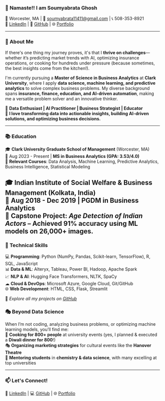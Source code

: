 ### 🚀 **Namaste!! I am Soumyabrata Ghosh**  
📍 Worcester, MA | 📧 [soumyabrata11411@gmail.com](mailto:soumyabrata11411@gmail.com) | 📞 508-353-8921  
🔗 [LinkedIn](https://www.linkedin.com/in/soumyabrata-ghosh-205673290/) | 🔗 [GitHub](https://github.com/SoGhosh719) | 🌐 [Portfolio](https://soghosh719.github.io/Soumya_Portfolio/#home)

---

### 🌟 **About Me**
If there's one thing my journey proves, it's that I **thrive on challenges**—whether it’s predicting market trends with AI, optimizing insurance operations, or cooking for hundreds under pressure (because sometimes, the best insights come from the kitchen!).  

I'm currently pursuing a **Master of Science in Business Analytics** at **Clark University**, where I apply **data science, machine learning, and predictive analytics** to solve complex business problems. My diverse background spans **insurance, finance, education, and AI-driven automation**, making me a versatile problem solver and an innovative thinker.

🔹 **Data Enthusiast | AI Practitioner | Business Strategist | Educator**  
🔹 **I love transforming data into actionable insights, building AI-driven solutions, and optimizing business decisions.**  

---

### 📚 **Education**
🎓 **Clark University Graduate School of Management** (Worcester, MA)  
📅 Aug 2023 - Present | **MS in Business Analytics (GPA: 3.53/4.0)**  
📌 **Relevant Courses**: Data Analysis, Machine Learning, Predictive Analytics, Business Intelligence, Statistical Modeling  

🎓 **Indian Institute of Social Welfare & Business Management** (Kolkata, India)  
📅 Aug 2018 - Dec 2019 | **PGDM in Business Analytics**  
📌 **Capstone Project**: *Age Detection of Indian Actors* – Achieved **91% accuracy** using **ML models** on 26,000+ images.  
---

### 🔧 **Technical Skills**
💻 **Programming**: Python (NumPy, Pandas, Scikit-learn, TensorFlow), R, SQL, JavaScript  
📊 **Data & ML**: Alteryx, Tableau, Power BI, Hadoop, Apache Spark  
📈 **NLP & AI**: Hugging Face Transformers, NLTK, SpaCy  
☁ **Cloud & DevOps**: Microsoft Azure, Google Cloud, Git/GitHub  
🌐 **Web Development**: HTML, CSS, Flask, Streamlit

🔗 *Explore all my projects on [GitHub](https://github.com/SoGhosh719)*  

### 🎭 **Beyond Data Science**  
When I’m not coding, analyzing business problems, or optimizing machine learning models, you’ll find me:  
🍳 **Cooking for 800+ people** at university events (yes, I planned & executed a **Diwali dinner for 800**!)  
🎭 **Organizing marketing strategies** for cultural events like the **Hanover Theatre**  
📖 **Mentoring students** in **chemistry & data science**, with many excelling at top universities  

---

### 📫 **Let's Connect!**
💼 [LinkedIn](https://www.linkedin.com/in/soumyabrata-ghosh-205673290/) | 💻 [GitHub](https://github.com/SoGhosh719) | 🌐 [Portfolio](https://soghosh719.github.io/Soumya_Portfolio/#home) 
